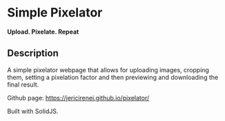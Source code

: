 # Simple Pixelator

**Upload. Pixelate. Repeat**

## Description
A simple pixelator webpage that allows for uploading images, cropping them, setting a pixelation factor and then previewing and downloading the final result.

Github page: https://jericirenej.github.io/pixelator/

Built with SolidJS.

